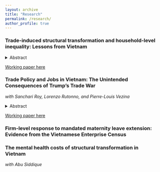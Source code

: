 ```yaml
---
layout: archive
title: "Research"
permalink: /research/
author_profile: true
--- 
```


### Trade-induced structural transformation and household-level inequality: Lessons from Vietnam

<details>
<summary> Abstract </summary>

Much is understood about how trade affects gender inequality in terms of labour force participation and wages at the firm and sector level. However, how trade affects gender inequality at the household-level is an under explored area of research. This paper uses the US-Vietnam Bilateral Trade Agreement (BTA) that came into force in 2001 to explore how the disproportionate expansion of female-intensive sectors can trigger the structural transformation of the female labour force, and how this affects women's share of contribution to the total household income. By using a panel of households from the Vietnam Household Living Standards Survey and through exploiting provincial variation in exposure to the BTA, I find that women increased their contribution to the total household income by 10.8 percentage points in the 4 years following the implementation of the trade agreement. I then examine whether the closing of the spousal household contribution gap led to changes in the allocation of household resources that could be indicative of higher female intrahousehold bargaining power, and find that household consumption of 'female-preferred' goods did not increase.

</details>

[Working paper here](https://anrisakaki.github.io/files/Trade_induced_structural_transformation_and_the_spousal_wage_gap.pdf)

### Trade Policy and Jobs in Vietnam: The Unintended Consequences of Trump’s Trade War
_with Sanchari Roy, Lorenzo Rutonno, and Pierre-Louis Vezina_

<details>
<summary> Abstract </summary>

We use the US-China trade war as an exogenous shock to export opportunities in Vietnam and examine its effect on Vietnam’s exports and labor markets. We find that Vietnamese exports to the US were around 40 percent higher in 2020 relative to 2017 in sectors hit by US tariffs on Chinese products. This increase is driven by both new export product varieties and increased exports in existing categories. This expansion in export opportunities led to job creation and increased working hours in affected sectors relative to non-affected ones. It also led to an increase in wages, even more so for women workers.

</details>

[Working paper here](https://anrisakaki.github.io/files/Trump_and_Vietnam.pdf)

### Firm-level response to mandated maternity leave extension: Evidence from the Vietnamese Enterprise Census

### The mental health costs of structural transformation in Vietnam
_with Abu Siddique_

